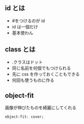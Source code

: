 ## id とは

-   \#をつけるのが id
-   id は一個だけ
-   基本使わん

## class とは

-   .クラスはドット
-   同じ名前を何個でもつけられる
-   先に css を作っておくこともできる
-   何回も使うものに作る

## object-fit

画像が伸びたものを綺麗にしてくれる

```css
object-fit: cover;
```
